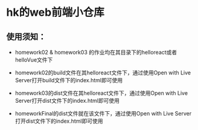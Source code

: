 # hk的web前端小仓库

## 使用须知：

- homework02 & homework03 的作业均在其目录下的helloreact或者helloVue文件下

- homework02的build文件在其helloreact文件下，通过使用Open with Live Server打开build文件下的index.html即可使用

- homework03的dist文件在其helloreact文件下，通过使用Open with Live Server打开dist文件下的index.html即可使用

- homeworkFinal的dist文件就在该文件下，通过使用Open with Live Server打开dist文件下的index.html即可使用